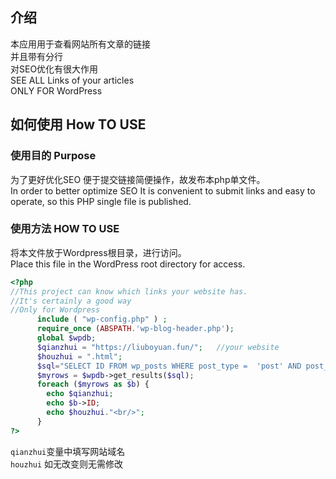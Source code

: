 ## 介绍
本应用用于查看网站所有文章的链接  
并且带有分行  
对SEO优化有很大作用  
SEE ALL Links of your articles  
ONLY FOR WordPress
## 如何使用 How TO USE
### 使用目的 Purpose
为了更好优化SEO
便于提交链接简便操作，故发布本php单文件。  
In order to better optimize SEO It is convenient to submit links and easy to operate, so this PHP single file is published.

### 使用方法 HOW TO USE
将本文件放于Wordpress根目录，进行访问。   
Place this file in the WordPress root directory for access.
```php
<?php
//This project can know which links your website has.
//It's certainly a good way   
//Only for Wordpress
      include ( "wp-config.php" ) ; 
      require_once (ABSPATH.'wp-blog-header.php'); 
      global $wpdb; 
      $qianzhui = "https://liuboyuan.fun/";   //your website
      $houzhui = ".html";
      $sql="SELECT ID FROM wp_posts WHERE post_type =  'post' AND post_status =  'publish' ORDER BY ID DESC "; 
      $myrows = $wpdb->get_results($sql);
      foreach ($myrows as $b) { 
		echo $qianzhui;
		echo $b->ID;
		echo $houzhui."<br/>";
      }
?>
```
`qianzhui`变量中填写网站域名  
`houzhui` 如无改变则无需修改   
